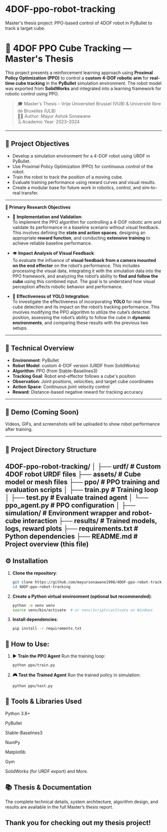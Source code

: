 # 4DOF-ppo-robot-tracking
Master's thesis project: PPO-based control of 4DOF robot in PyBullet to track a target cube.
# 🤖 4DOF PPO Cube Tracking — Master's Thesis

This project presents a reinforcement learning approach using **Proximal Policy Optimization (PPO)** to control a **custom 4-DOF  robotic arm** for **real-time cube tracking** in the **PyBullet** simulation environment. The robot model was exported from **SolidWorks** and integrated into a learning framework for robotic control using PPO.

> 🎓 Master's Thesis – Vrije Universiteit Brussel (VUB) & Université libre de Bruxelles (ULB)  
> 👨‍🔬 Author: Mayur Ashok Sonawane  
> 🗓️ Academic Year: 2023–2024  

---

## 🎯 Project Objectives

- Develop a simulation environment for a 4-DOF robot using URDF in PyBullet.
- Use Proximal Policy Optimization (PPO) for continuous control of the robot.
- Train the robot to track the position of a moving cube.
- Evaluate training performance using reward curves and visual results.
- Create a modular base for future work in robotics, control, and sim-to-real transfer.


---
**🧪 Primary Research Objectives**

- 🔧 **Implementation and Validation**:  
  To implement the PPO algorithm for controlling a 4-DOF robotic arm and validate its performance in a baseline scenario without visual feedback. This involves defining the **state and action spaces**, designing an appropriate **reward function**, and conducting **extensive training** to achieve reliable baseline performance.

- 👁️ **Impact Analysis of Visual Feedback**:  
  To evaluate the influence of **visual feedback from a camera mounted on the end effector** on the robot’s performance. This includes processing the visual data, integrating it with the simulation data into the PPO framework, and analyzing the robot’s ability to **find and follow the cube** using this combined input. The goal is to understand how visual perception affects robotic behavior and performance.

- 🧠 **Effectiveness of YOLO Integration**:  
  To investigate the effectiveness of incorporating **YOLO** for real-time cube detection and its impact on the robot’s tracking performance. This involves modifying the PPO algorithm to utilize the cube’s detected position, assessing the robot’s ability to follow the cube in **dynamic environments**, and comparing these results with the previous two setups.

---


## 🧠 Technical Overview

- **Environment**: PyBullet  
- **Robot Model**: custom 4-DOF version (URDF from SolidWorks)  
- **Algorithm**: PPO (from Stable-Baselines3)  
- **Tracking Goal**: Robot end-effector follows a cube's position  
- **Observation**: Joint positions, velocities, and target cube coordinates  
- **Action Space**: Continuous joint velocity control  
- **Reward**: Distance-based negative reward for tracking accuracy

---

## 📸 Demo (Coming Soon)

Videos, GIFs, and screenshots will be uploaded to show robot performance after training.

---

## 📁 Project Directory Structure

4DOF-ppo-robot-tracking/
│
├── urdf/ # Custom 4DOF robot URDF files
├── assets/ # Cube model or mesh files
├── ppo/ # PPO training and evaluation scripts
│ ├── train.py # Training loop
│ ├── test.py # Evaluate trained agent
│ └── ppo_agent.py # PPO configuration
│
├── simulation/ # Environment wrapper and robot-cube interaction
├── results/ # Trained models, logs, reward plots
├── requirements.txt # Python dependencies
├── README.md # Project overview (this file)
---

## ⚙️ Installation

1. **Clone the repository**:
   ```bash
   git clone https://github.com/mayursonawane1998/4DOF-ppo-robot-tracking.git
   cd 4DOF-ppo-robot-tracking

2. **Create a Python virtual environment (optional but recommended)**:
   ```bash
   python -m venv venv
   source venv/bin/activate  # or venv\Scripts\activate on Windows
3. **Install dependencies**:
   ```bash
   pip install -r requirements.txt

## 🚀 How to Use:
1. **▶️ Train the PPO Agent**
Run the training loop:
   ```bash
   python ppo/train.py

2. **🎮 Test the Trained Agent**
Run the trained policy in simulation:
   ```bash
   python ppo/test.py

## 🔧 Tools & Libraries Used
Python 3.8+

PyBullet

Stable-Baselines3

NumPy

Matplotlib

Gym

SolidWorks (for URDF export) and More.

## 📚 Thesis & Documentation
The complete technical details, system architecture, algorithm design, and results are available in the full Master’s thesis report.

## Thank you for checking out my thesis project!













